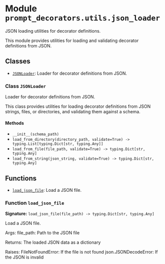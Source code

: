 # Module `prompt_decorators.utils.json_loader`

JSON loading utilities for decorator definitions.

This module provides utilities for loading and validating decorator definitions from JSON.

## Classes

- [`JSONLoader`](#class-jsonloader): Loader for decorator definitions from JSON.

### Class `JSONLoader`

Loader for decorator definitions from JSON.

This class provides utilities for loading decorator definitions from JSON strings,
files, or directories, and validating them against a schema.

#### Methods

- `__init__(schema_path)`
- `load_from_directory(directory_path, validate=True) -> typing.List[typing.Dict[str, typing.Any]]`
- `load_from_file(file_path, validate=True) -> typing.Dict[str, typing.Any]`
- `load_from_string(json_string, validate=True) -> typing.Dict[str, typing.Any]`

## Functions

- [`load_json_file`](#function-load_json_file): Load a JSON file.

### Function `load_json_file`

**Signature:** `load_json_file(file_path) -> typing.Dict[str, typing.Any]`

Load a JSON file.

Args:
    file_path: Path to the JSON file

Returns:
    The loaded JSON data as a dictionary

Raises:
    FileNotFoundError: If the file is not found
    json.JSONDecodeError: If the JSON is invalid
